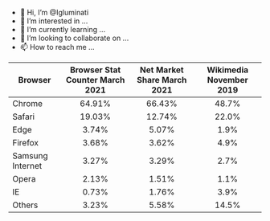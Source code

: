 - 👋 Hi, I’m @Igluminati
- 👀 I’m interested in ...
- 🌱 I’m currently learning ...
- 💞️ I’m looking to collaborate on ...
- 📫 How to reach me ...

<!---
Igluminati/Igluminati is a ✨ special ✨ repository because its `README.md` (this file) appears on your GitHub profile.
You can click the Preview link to take a look at your changes.
--->

| Browser | Browser Stat Counter March 2021 | Net Market Share March 2021 | Wikimedia November 2019 |
| ------- | :-----------------------------: | :-------------------------: | :---------------------: |
| Chrome  | 64.91%                          | 66.43%                      | 48.7%                   |
| Safari  | 19.03%                          | 12.74%                      | 22.0%                   |
| Edge    | 3.74%                           | 5.07%                       | 1.9%                    |
| Firefox | 3.68%                           | 3.62%                       | 4.9%                    |
| Samsung Internet | 3.27%                  | 3.29%                       | 2.7%                    | 
| Opera   | 2.13%                           | 1.51%                       | 1.1%                    |
| IE      | 0.73%                           | 1.76%                       | 3.9%                    |
| Others  | 3.23%                           | 5.58%                       | 14.5%                   |
